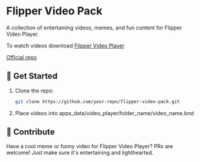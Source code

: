 # Flipper Video Pack

A collection of entertaining videos, memes, and fun content for Flipper Video Player.

To watch videos download [Flipper Video Player](https://lab.flipper.net/apps/video_player)

[Official repo](https://github.com/LTVA1/flipper-zero-video-player)

## 🚀 Get Started
1. Clone the repo:
   ```bash
   git clone https://github.com/your-repo/flipper-video-pack.git
   ```
2. Place videos into apps_data/video_player/folder_name/video_name.bnd

## 📢 Contribute
Have a cool meme or funny video for Flipper Video Player? PRs are welcome! Just make sure it's entertaining and lighthearted.
